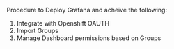 Procedure to Deploy Grafana and acheive the following:

1. Integrate with Openshift OAUTH
2. Import Groups
3. Manage Dashboard permissions based on Groups
